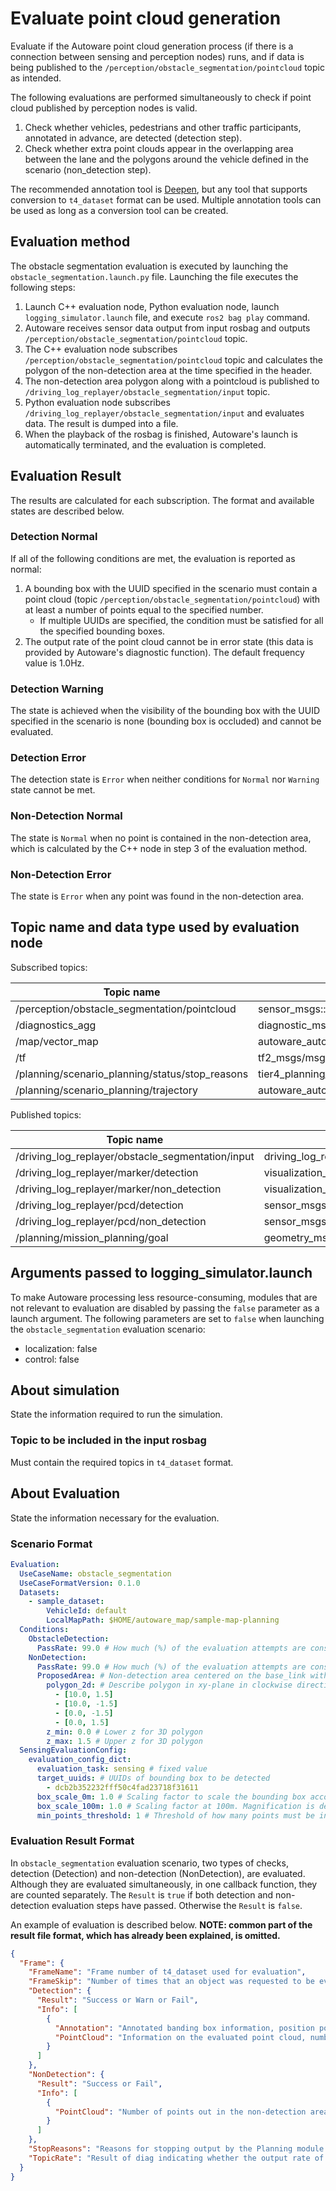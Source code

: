 # Evaluate point cloud generation

Evaluate if the Autoware point cloud generation process (if there is a connection between sensing and perception nodes) runs, and if data is being published to the `/perception/obstacle_segmentation/pointcloud` topic as intended.

The following evaluations are performed simultaneously to check if point cloud published by perception nodes is valid.

1. Check whether vehicles, pedestrians and other traffic participants, annotated in advance, are detected (detection step).
2. Check whether extra point clouds appear in the overlapping area between the lane and the polygons around the vehicle defined in the scenario (non_detection step).

The recommended annotation tool is [Deepen](https://www.deepen.ai/), but any tool that supports conversion to `t4_dataset` format can be used.
Multiple annotation tools can be used as long as a conversion tool can be created.

## Evaluation method

The obstacle segmentation evaluation is executed by launching the `obstacle_segmentation.launch.py` file.
Launching the file executes the following steps:

1. Launch C++ evaluation node, Python evaluation node, launch `logging_simulator.launch` file, and execute `ros2 bag play` command.
2. Autoware receives sensor data output from input rosbag and outputs `/perception/obstacle_segmentation/pointcloud` topic.
3. The C++ evaluation node subscribes `/perception/obstacle_segmentation/pointcloud` topic and calculates the polygon of the non-detection area at the time specified in the header.
4. The non-detection area polygon along with a pointcloud is published to `/driving_log_replayer/obstacle_segmentation/input` topic.
5. Python evaluation node subscribes `/driving_log_replayer/obstacle_segmentation/input` and evaluates data. The result is dumped into a file.
6. When the playback of the rosbag is finished, Autoware's launch is automatically terminated, and the evaluation is completed.

## Evaluation Result

The results are calculated for each subscription. The format and available states are described below.

### Detection Normal

If all of the following conditions are met, the evaluation is reported as normal:

1. A bounding box with the UUID specified in the scenario must contain a point cloud (topic `/perception/obstacle_segmentation/pointcloud`) with at least a number of points equal to the specified number.
   - If multiple UUIDs are specified, the condition must be satisfied for all the specified bounding boxes.
2. The output rate of the point cloud cannot be in error state (this data is provided by Autoware's diagnostic function). The default frequency value is 1.0Hz.

### Detection Warning

The state is achieved when the visibility of the bounding box with the UUID specified in the scenario is none (bounding box is occluded) and cannot be evaluated.

### Detection Error

The detection state is `Error` when neither conditions for `Normal` nor `Warning` state cannot be met.

### Non-Detection Normal

The state is `Normal` when no point is contained in the non-detection area, which is calculated by the C++ node in step 3 of the evaluation method.

### Non-Detection Error

The state is `Error` when any point was found in the non-detection area.

## Topic name and data type used by evaluation node

Subscribed topics:

| Topic name                                      | Data type                                    |
| ----------------------------------------------- | -------------------------------------------- |
| /perception/obstacle_segmentation/pointcloud    | sensor_msgs::msg::PointCloud2                |
| /diagnostics_agg                                | diagnostic_msgs::msg::DiagnosticArray        |
| /map/vector_map                                 | autoware_auto_mapping_msgs::msg::HADMapBin   |
| /tf                                             | tf2_msgs/msg/TFMessage                       |
| /planning/scenario_planning/status/stop_reasons | tier4_planning_msgs::msg::StopReasonArray    |
| /planning/scenario_planning/trajectory          | autoware_auto_planning_msgs::msg::Trajectory |

Published topics:

| Topic name                                        | Data type                                                |
| ------------------------------------------------- | -------------------------------------------------------- |
| /driving_log_replayer/obstacle_segmentation/input | driving_log_replayer_msgs::msg:ObstacleSegmentationInput |
| /driving_log_replayer/marker/detection            | visualization_msgs::msg::MarkerArray                     |
| /driving_log_replayer/marker/non_detection        | visualization_msgs::msg::MarkerArray                     |
| /driving_log_replayer/pcd/detection               | sensor_msgs::msg::PointCloud2                            |
| /driving_log_replayer/pcd/non_detection           | sensor_msgs::msg::PointCloud2                            |
| /planning/mission_planning/goal                   | geometry_msgs::msg::PoseStamped                          |

## Arguments passed to logging_simulator.launch

To make Autoware processing less resource-consuming, modules that are not relevant to evaluation are disabled by passing the `false` parameter as a launch argument.
The following parameters are set to `false` when launching the `obstacle_segmentation` evaluation scenario:

- localization: false
- control: false

## About simulation

State the information required to run the simulation.

### Topic to be included in the input rosbag

Must contain the required topics in `t4_dataset` format.

## About Evaluation

State the information necessary for the evaluation.

### Scenario Format

```yaml
Evaluation:
  UseCaseName: obstacle_segmentation
  UseCaseFormatVersion: 0.1.0
  Datasets:
    - sample_dataset:
        VehicleId: default
        LocalMapPath: $HOME/autoware_map/sample-map-planning
  Conditions:
    ObstacleDetection:
      PassRate: 99.0 # How much (%) of the evaluation attempts are considered successful.
    NonDetection:
      PassRate: 99.0 # How much (%) of the evaluation attempts are considered successful.
      ProposedArea: # Non-detection area centered on the base_link with a single stroke polygon.
        polygon_2d: # Describe polygon in xy-plane in clockwise direction
          - [10.0, 1.5]
          - [10.0, -1.5]
          - [0.0, -1.5]
          - [0.0, 1.5]
        z_min: 0.0 # Lower z for 3D polygon
        z_max: 1.5 # Upper z for 3D polygon
  SensingEvaluationConfig:
    evaluation_config_dict:
      evaluation_task: sensing # fixed value
      target_uuids: # UUIDs of bounding box to be detected
        - dcb2b352232fff50c4fad23718f31611
      box_scale_0m: 1.0 # Scaling factor to scale the bounding box according to distance. Value at 0m
      box_scale_100m: 1.0 # Scaling factor at 100m. Magnification is determined by linear completion according to distance from 0 to 100m
      min_points_threshold: 1 # Threshold of how many points must be in the bounding box to be successful.
```

### Evaluation Result Format

In `obstacle_segmentation` evaluation scenario, two types of checks, detection (Detection) and non-detection (NonDetection), are evaluated.
Although they are evaluated simultaneously, in one callback function, they are counted separately.
The `Result` is `true` if both detection and non-detection evaluation steps have passed. Otherwise the `Result` is `false`.

An example of evaluation is described below.
**NOTE: common part of the result file format, which has already been explained, is omitted.**

```json
{
  "Frame": {
    "FrameName": "Frame number of t4_dataset used for evaluation",
    "FrameSkip": "Number of times that an object was requested to be evaluated but the evaluation was skipped because there was no ground truth in the dataset within 75msec",
    "Detection": {
      "Result": "Success or Warn or Fail",
      "Info": [
        {
          "Annotation": "Annotated banding box information, position pose, and ID",
          "PointCloud": "Information on the evaluated point cloud, number of points in the bounding box and position of the nearest point from the base_link."
        }
      ]
    },
    "NonDetection": {
      "Result": "Success or Fail",
      "Info": [
        {
          "PointCloud": "Number of points out in the non-detection area and distribution by distance from the base_link."
        }
      ]
    },
    "StopReasons": "Reasons for stopping output by the Planning module. Reference value",
    "TopicRate": "Result of diag indicating whether the output rate of the point cloud is normal or not."
  }
}
```
